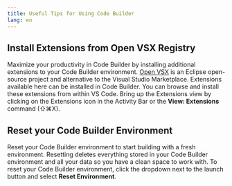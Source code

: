 ```yaml
---
title: Useful Tips for Using Code Builder
lang: en
---
```


## Install Extensions from Open VSX Registry

Maximize your productivity in Code Builder by installing additional extensions to your Code Builder environment. [Open VSX](open-vsx.org) is an Eclipse open-source project and alternative to the Visual Studio Marketplace. Extensions available here can be installed in Code Builder. You can browse and install these extensions from within VS Code. Bring up the Extensions view by clicking on the Extensions icon in the Activity Bar or the **View: Extensions** command (⇧⌘X).

## Reset your Code Builder Environment

Reset your Code Builder environment to start building with a fresh environment. Resetting deletes everything stored in your Code Builder environment and all your data so you have a clean space to work with. To reset your Code Builder environment, click the dropdown next to the launch button and select **Reset Environment**.
